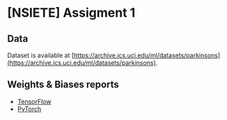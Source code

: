 # [NSIETE] Assigment 1 

## Data
Dataset is available at [https://archive.ics.uci.edu/ml/datasets/parkinsons](https://archive.ics.uci.edu/ml/datasets/parkinsons).

## Weights & Biases reports

- [TensorFlow](https://wandb.ai/nn2021/parkinson_tensor/reports/Tensorflow-keras--Vmlldzo1NjI4MDc)
- [PyTorch](https://wandb.ai/nn2021/parkinson_pytorch/reports/PyTorch--Vmlldzo1NjI3NDM)
